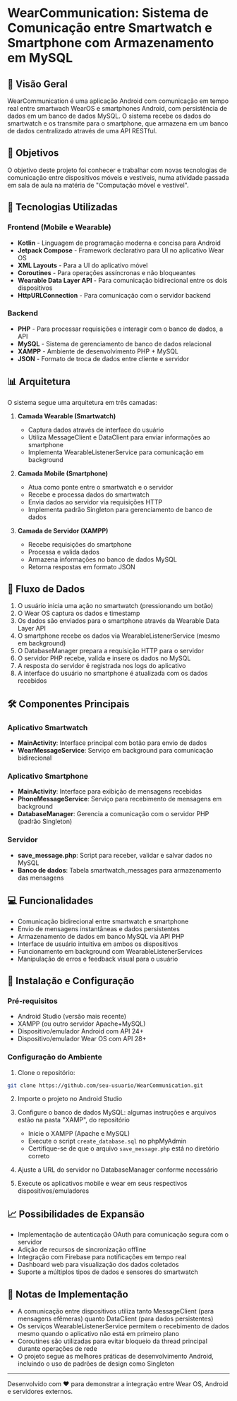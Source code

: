 # WearCommunication: Sistema de Comunicação entre Smartwatch e Smartphone com Armazenamento em MySQL

## 📱 Visão Geral

WearCommunication é uma aplicação Android com comunicação em tempo real entre smartwach WearOS e smartphones Android, com persistência de dados em um banco de dados MySQL. O sistema recebe os dados do smartwatch e os transmite para o smartphone, que armazena em um banco de dados centralizado através de uma API RESTful.

## 🎯 Objetivos

O objetivo deste projeto foi conhecer e trabalhar com novas tecnologias de comunicação entre dispositivos móveis e vestiveis, numa atividade passada em sala de aula na matéria de "Computação móvel e vestível".


## 🔧 Tecnologias Utilizadas

### Frontend (Mobile e Wearable)
- **Kotlin** - Linguagem de programação moderna e concisa para Android
- **Jetpack Compose** - Framework declarativo para UI no aplicativo Wear OS
- **XML Layouts** - Para a UI do aplicativo móvel
- **Coroutines** - Para operações assíncronas e não bloqueantes
- **Wearable Data Layer API** - Para comunicação bidirecional entre os dois dispositivos
- **HttpURLConnection** - Para comunicação com o servidor backend

### Backend
- **PHP** - Para processar requisições e interagir com o banco de dados, a API
- **MySQL** - Sistema de gerenciamento de banco de dados relacional
- **XAMPP** - Ambiente de desenvolvimento PHP + MySQL
- **JSON** - Formato de troca de dados entre cliente e servidor

## 📊 Arquitetura

O sistema segue uma arquitetura em três camadas:

1. **Camada Wearable (Smartwatch)**
   - Captura dados através de interface do usuário
   - Utiliza MessageClient e DataClient para enviar informações ao smartphone
   - Implementa WearableListenerService para comunicação em background

2. **Camada Mobile (Smartphone)**
   - Atua como ponte entre o smartwatch e o servidor
   - Recebe e processa dados do smartwatch
   - Envia dados ao servidor via requisições HTTP
   - Implementa padrão Singleton para gerenciamento de banco de dados

3. **Camada de Servidor (XAMPP)**
   - Recebe requisições do smartphone
   - Processa e valida dados
   - Armazena informações no banco de dados MySQL
   - Retorna respostas em formato JSON

## 🔄 Fluxo de Dados

1. O usuário inicia uma ação no smartwatch (pressionando um botão)
2. O Wear OS captura os dados e timestamp
3. Os dados são enviados para o smartphone através da Wearable Data Layer API
4. O smartphone recebe os dados via WearableListenerService (mesmo em background)
5. O DatabaseManager prepara a requisição HTTP para o servidor
6. O servidor PHP recebe, valida e insere os dados no MySQL
7. A resposta do servidor é registrada nos logs do aplicativo
8. A interface do usuário no smartphone é atualizada com os dados recebidos

## 🛠️ Componentes Principais

### Aplicativo Smartwatch
- **MainActivity**: Interface principal com botão para envio de dados
- **WearMessageService**: Serviço em background para comunicação bidirecional

### Aplicativo Smartphone
- **MainActivity**: Interface para exibição de mensagens recebidas
- **PhoneMessageService**: Serviço para recebimento de mensagens em background
- **DatabaseManager**: Gerencia a comunicação com o servidor PHP (padrão Singleton)

### Servidor
- **save_message.php**: Script para receber, validar e salvar dados no MySQL
- **Banco de dados**: Tabela smartwatch_messages para armazenamento das mensagens

## 💻 Funcionalidades

- Comunicação bidirecional entre smartwatch e smartphone
- Envio de mensagens instantâneas e dados persistentes
- Armazenamento de dados em banco MySQL via API PHP
- Interface de usuário intuitiva em ambos os dispositivos
- Funcionamento em background com WearableListenerServices
- Manipulação de erros e feedback visual para o usuário

## 🚀 Instalação e Configuração

### Pré-requisitos
- Android Studio (versão mais recente)
- XAMPP (ou outro servidor Apache+MySQL)
- Dispositivo/emulador Android com API 24+
- Dispositivo/emulador Wear OS com API 28+

### Configuração do Ambiente

1. Clone o repositório:
```bash
git clone https://github.com/seu-usuario/WearCommunication.git
```

2. Importe o projeto no Android Studio

3. Configure o banco de dados MySQL: algumas instruções e arquivos estão na pasta "XAMP", do repositório
   - Inicie o XAMPP (Apache e MySQL)
   - Execute o script `create_database.sql` no phpMyAdmin
   - Certifique-se de que o arquivo `save_message.php` está no diretório correto

4. Ajuste a URL do servidor no DatabaseManager conforme necessário

5. Execute os aplicativos mobile e wear em seus respectivos dispositivos/emuladores

## 📈 Possibilidades de Expansão

- Implementação de autenticação OAuth para comunicação segura com o servidor
- Adição de recursos de sincronização offline
- Integração com Firebase para notificações em tempo real
- Dashboard web para visualização dos dados coletados
- Suporte a múltiplos tipos de dados e sensores do smartwatch

## 📝 Notas de Implementação

- A comunicação entre dispositivos utiliza tanto MessageClient (para mensagens efêmeras) quanto DataClient (para dados persistentes)
- Os serviços WearableListenerService permitem o recebimento de dados mesmo quando o aplicativo não está em primeiro plano
- Coroutines são utilizadas para evitar bloqueio da thread principal durante operações de rede
- O projeto segue as melhores práticas de desenvolvimento Android, incluindo o uso de padrões de design como Singleton

---

Desenvolvido com ❤️ para demonstrar a integração entre Wear OS, Android e servidores externos.
